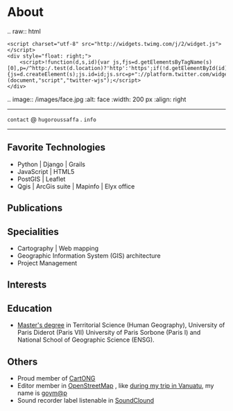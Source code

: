 About
=

.. raw:: html

    <script charset="utf-8" src="http://widgets.twimg.com/j/2/widget.js"></script>
    <div style="float: right;">
        <script>!function(d,s,id){var js,fjs=d.getElementsByTagName(s)[0],p=/^http:/.test(d.location)?'http':'https';if(!d.getElementById(id)){js=d.createElement(s);js.id=id;js.src=p+"://platform.twitter.com/widgets.js";fjs.parentNode.insertBefore(js,fjs);}}(document,"script","twitter-wjs");</script>
    </div>

.. image:: /images/face.jpg
   :alt: face
   :width: 200 px
   :align: right
 


----------
``contact`` @ ``hugoroussaffa`` . ``info``


----------


Favorite Technologies
-

* Python | Django | Grails
* JavaScript | HTML5
* PostGIS | Leaflet
* Qgis | ArcGis suite | Mapinfo | Elyx office




Publications
-

Specialities
-

* Cartography | Web mapping
* Geographic Information System (GIS) architecture
* Project Management


Interests
-


Education
-
* [Master's degree](http://en.wikipedia.org/Master's_degree#France) in Territorial Science (Human Geography), University of Paris Diderot (Paris VII) University of Paris Sorbone (Paris I) and National School of Geographic Science (ENSG).

Others
-
* Proud member of [CartONG](http://www.cartong.org) 
* Editor member in [OpenStreetMap](http://openstreetmap.org) , like [during  my trip in Vanuatu](https://www.openstreetmap.org/user/goym@p/history#map=7/-18.698/168.673), my name is [goym@p](https://www.openstreetmap.org/user/goym@p)
* Sound recorder label listenable in [SoundClound](https://soundcloud.com/yogis-record) 
